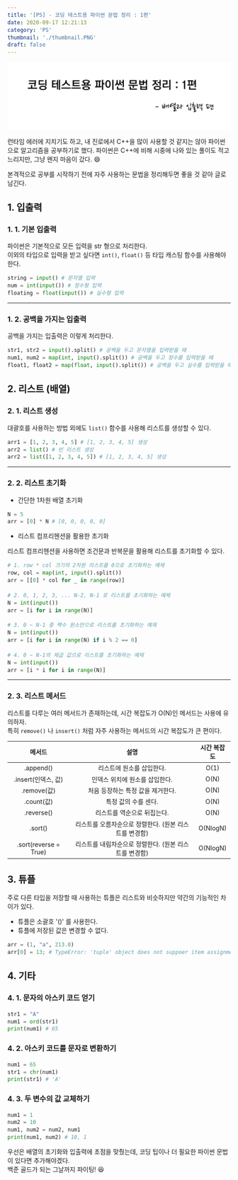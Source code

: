 ```yaml
---
title: '[PS] - 코딩 테스트용 파이썬 문법 정리 : 1편'
date: 2020-09-17 12:21:13
category: 'PS'
thumbnail: './thumbnail.PNG'
draft: false
---
```


![thumbnail](./thumbnail.PNG)

런타임 에러에 지치기도 하고, 내 진로에서 C++을 많이 사용할 것 같지는 않아 파이썬으로 알고리즘을 공부하기로 했다. 파이썬은 C++에 비해 시중에 나와 있는 풀이도 적고 느리지만, 그냥 왠지 마음이 갔다. 😄

본격적으로 공부를 시작하기 전에 자주 사용하는 문법을 정리해두면 좋을 것 같아 글로 남긴다.

## 1. 입출력

### 1. 1. 기본 입출력

파이썬은 기본적으로 모든 입력을 str 형으로 처리한다.   
이외의 타입으로 입력을 받고 싶다면 `int()`, `float()` 등 타입 캐스팅 함수를 사용해야 한다.

```python
string = input() # 문자열 입력
num = int(input()) # 정수형 입력
floating = float(input()) # 실수형 입력
```

---

### 1. 2. 공백을 가지는 입출력

공백을 가지는 입출력은 이렇게 처리한다.

```py
str1, str2 = input().split() # 공백을 두고 문자열을 입력받을 때
num1, num2 = map(int, input().split()) # 공백을 두고 정수를 입력받을 때
float1, float2 = map(float, input().split()) # 공백을 두고 실수를 입력받을 때
```

## 2. 리스트 (배열)

### 2. 1. 리스트 생성

대괄호를 사용하는 방법 외에도 `list()` 함수를 사용해 리스트를 생성할 수 있다.

```py
arr1 = [1, 2, 3, 4, 5] # [1, 2, 3, 4, 5] 생성
arr2 = list() # 빈 리스트 생성
arr2 = list([1, 2, 3, 4, 5]) # [1, 2, 3, 4, 5] 생성
```

---

### 2. 2. 리스트 초기화

- 간단한 1차원 배열 초기화

```py
N = 5
arr = [0] * N # [0, 0, 0, 0, 0]
```

- 리스트 컴프리헨션을 활용한 초기화

리스트 컴프리헨션을 사용하면 조건문과 반복문을 활용해 리스트를 초기화할 수 있다.

```py
# 1. row * col 크기의 2차원 리스트를 0으로 초기화하는 예제
row, col = map(int, input().split())
arr = [[0] * col for _ in range(row)]

# 2. 0, 1, 2, 3, ... N-2, N-1 로 리스트를 초기화하는 예제
N = int(input())
arr = [i for i in range(N)]

# 3. 0 ~ N-1 중 짝수 원소만으로 리스트를 초기화하는 예제
N = int(input())
arr = [i for i in range(N) if i % 2 == 0]

# 4. 0 ~ N-1의 제곱 값으로 리스트를 초기화하는 예제
N = int(input())
arr = [i * i for i in range(N)]
```

---

### 2. 3. 리스트 메서드

리스트를 다루는 여러 메서드가 존재하는데, 시간 복잡도가 O(N)인 메서드는 사용에 유의하자.  
특히 `remove()` 나 `insert()` 처럼 자주 사용하는 메서드의 시간 복잡도가 큰 편이다.

|    메서드    |    설명  | 시간 복잡도 |
|:---------:|:-------:|:-------:|
| .append() |  리스트에 원소를 삽입한다.  |  O(1) |
| .insert(인덱스, 값) |  인덱스 위치에 원소를 삽입한다.  |  O(N) |
| .remove(값) |  처음 등장하는 특정 값을 제거한다. |  O(N) |
| .count(값) |  특정 값의 수를 센다. |  O(N) |
| .reverse() |  리스트를 역순으로 뒤집는다.  |  O(N) |
| .sort() | 리스트를 오름차순으로 정렬한다. (원본 리스트를 변경함) | O(NlogN)  |
| .sort(reverse = True) | 리스트를 내림차순으로 정렬한다. (원본 리스트를 변경함) | O(NlogN)  |

## 3. 튜플

주로 다른 타입을 저장할 때 사용하는 튜플은 리스트와 비슷하지만 약간의 기능적인 차이가 있다.

- 튜플은 소괄호 '()' 를 사용한다.
- 튜플에 저장된 값은 변경할 수 없다.

```py
arr = (1, "a", 213.0)
arr[0] = 13; # TypeError: 'tuple' object does not suppoer item assignment
```

## 4. 기타

### 4. 1. 문자의 아스키 코드 얻기

```py
str1 = "A"
num1 = ord(str1)
print(num1) # 65
```

### 4. 2. 아스키 코드를 문자로 변환하기

```py
num1 = 65
str1 = chr(num1)
print(str1) # 'A'
```

### 4. 3. 두 변수의 값 교체하기

```py
num1 = 1
num2 = 10
num1, num2 = num2, num1
print(num1, num2) # 10, 1
```

우선은 배열의 초기화와 입출력에 초점을 맞췄는데, 코딩 팁이나 더 필요한 파이썬 문법이 있다면 추가해야겠다.  
백준 골드가 되는 그날까지 파이팅! 😆